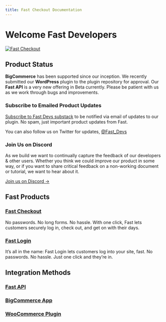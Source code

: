 ```yaml
---
title: Fast Checkout Documentation
---
```


# Welcome Fast Developers

[![Fast Checkout](https://www.dropbox.com/s/ciz50ow8wl94rjw/fast-product-preview.jpeg?raw=1)](https://www.fast.co)

## Product Status

**BigCommerce** has been supported since our inception. We recently submitted our **WordPress** plugin to the plugin repository for approval. Our **Fast API** is a very new offering in Beta currently. Please be patient with us as we work through bugs and improvements. 

### Subscribe to Emailed Product Updates

[Subscribe to Fast Devs substack](https://fastdevs.substack.com/) to be notified via email of updates to our plugin. No spam, just important product updates from Fast.

You can also follow us on Twitter for updates, [@Fast_Devs](https://twitter.com/fast_devs)

### Join Us on Discord
As we build we want to continually capture the feedback of our developers & other users. Whether you think we could improve our product in some way, or if you want to share critical feedback on a non-working document or tutorial, we want to hear about it. 

[Join us on Discord →](https://discord.gg/pmDcSdRQ9x)

## Fast Products

### [Fast Checkout](/developer-portal/fast-checkout/)

No passwords. No long forms. No hassle. With one click, Fast lets customers securely log in, check out, and get on with their days.

### [Fast Login](/developer-portal/fast-login/)

It’s all in the name: Fast Login lets customers log into your site, fast. No passwords. No hassle. Just one click and they’re in.

## Integration Methods

### [Fast API](/developer-portal/fast-api/)

### [BigCommerce App](/developer-portal/bigcommerce)

### [WooCommerce Plugin](/developer-portal/woocommerce/)

